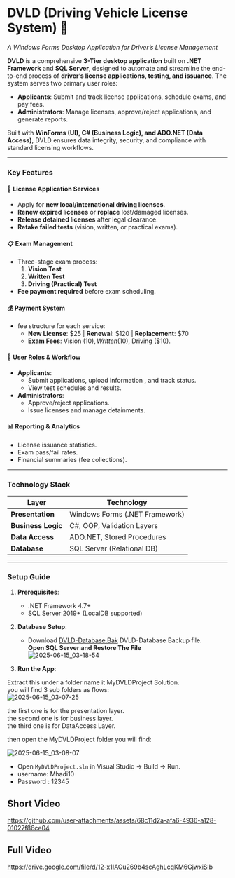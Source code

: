 # **DVLD (Driving Vehicle License System)**   🚗 
*A Windows Forms Desktop Application for Driver’s License Management*  

**DVLD** is a comprehensive **3-Tier desktop application** built on **.NET Framework** and **SQL Server**, designed to automate and streamline the end-to-end process of **driver’s license applications, testing, and issuance**. The system serves two primary user roles:  
- **Applicants**: Submit and track license applications, schedule exams, and pay fees.  
- **Administrators**: Manage licenses, approve/reject applications, and generate reports.  

Built with **WinForms (UI), C# (Business Logic), and ADO.NET (Data Access)**, DVLD ensures data integrity, security, and compliance with standard licensing workflows.  

---

### **Key Features**  

#### 📝 **License Application Services**  
- Apply for **new local/international driving licenses**.  
- **Renew expired licenses** or **replace** lost/damaged licenses.  
- **Release detained licenses** after legal clearance.  
- **Retake failed tests** (vision, written, or practical exams).  

#### 📋 **Exam Management**  
- Three-stage exam process:  
  1. **Vision Test**  
  2. **Written Test**  
  3. **Driving (Practical) Test**  
- **Fee payment required** before exam scheduling.  

#### 💰 **Payment System**  
- fee structure for each service:  
  - **New License**: $25 | **Renewal**: $120 | **Replacement**: $70  
  - **Exam Fees**: Vision ($10), Written ($10), Driving ($10).  

#### 👥 **User Roles & Workflow**  
- **Applicants**:  
  - Submit applications, upload information , and track status.  
  - View test schedules and results.  
- **Administrators**:  
  - Approve/reject applications.  
  - Issue licenses and manage detainments.    

#### 📊 **Reporting & Analytics**  
- License issuance statistics.  
- Exam pass/fail rates.  
- Financial summaries (fee collections).  

---

### **Technology Stack**  
| **Layer**         | **Technology**              |  
|--------------------|-----------------------------|  
| **Presentation**   | Windows Forms (.NET Framework) |  
| **Business Logic** | C#, OOP, Validation Layers  |  
| **Data Access**    | ADO.NET, Stored Procedures  |  
| **Database**       | SQL Server (Relational DB)  |  

---


### **Setup Guide**  
1. **Prerequisites**:  
   - .NET Framework 4.7+  
   - SQL Server 2019+ (LocalDB supported)  
2. **Database Setup**:  
   - Download [DVLD-Database.Bak](https://github.com/Mhadi-1/Driving-Vehicle-License-System/tree/master/MyDVLDPorject/Databasebackup)  DVLD-Database Backup file.  
   **Open SQL Server and Restore The File**      
   ![2025-06-15_03-18-54](https://github.com/user-attachments/assets/79d9e743-8daf-495a-9d0e-ae4dc28f5828)



3. **Run the App**:  
  
Extract this under a folder name it MyDVLDProject Solution.        
you will find 3 sub folders as flows:      
![2025-06-15_03-07-25](https://github.com/user-attachments/assets/98d5eb23-4007-4820-92f9-aa3b3a074444)      


the first one is for the presentation layer.  
the second one is for business layer.  
the third one is for DataAccess Layer.      
   

then open the MyDVLDProject folder you will find:      
         
![2025-06-15_03-08-07](https://github.com/user-attachments/assets/5a5b831f-4bb2-4536-8a16-fcd8320af68f)      

- Open `MyDVLDProject.sln` in Visual Studio → Build → Run.
- username: Mhadi10
- Password : 12345      
      
## Short Video      
      

https://github.com/user-attachments/assets/68c11d2a-afa6-4936-a128-01027f86ce04

## Full Video       
      

https://drive.google.com/file/d/12-x1IAGu269b4scAghLcqKM6GjwxiSlb


  
